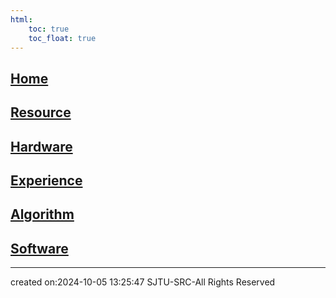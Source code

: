```yaml
---
html:
    toc: true
    toc_float: true
---
```


## [Home](Home/index.md)
## [Resource](Resource/index.md)
## [Hardware](Hardware/index.md)
## [Experience](Experience/index.md)
## [Algorithm](Algorithm/index.md)
## [Software](Software/index.md)


---

created on:2024-10-05 13:25:47
SJTU-SRC-All Rights Reserved

